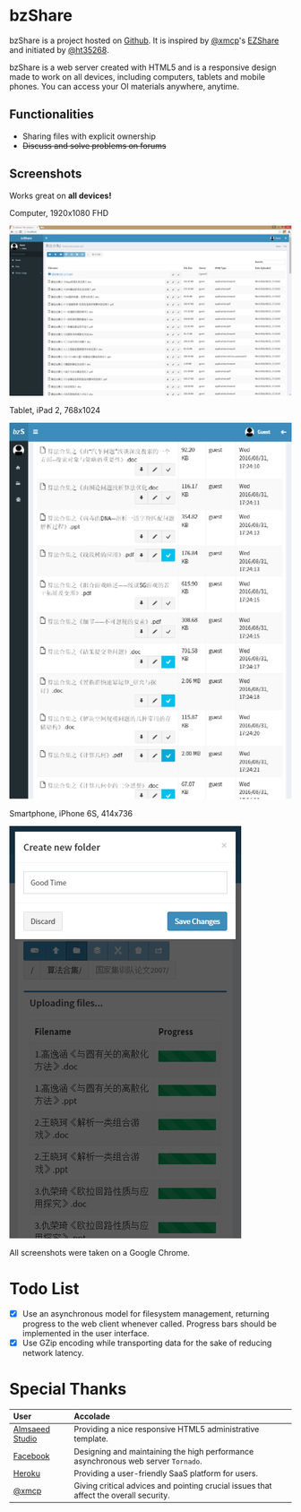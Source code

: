 
# bzShare

bzShare is a project hosted on [Github](https://github.com/ht35268/bzShare). It
is inspired by [@xmcp](https://github.com/xmcp)'s [EZShare](https://github.com/xmcp/EZShare)
and initiated by [@ht35268](https://github.com/ht35268).

bzShare is a web server created with HTML5 and is a responsive design made to
work on all devices, including computers, tablets and mobile phones. You can
access your OI materials anywhere, anytime.

## Functionalities

 - Sharing files with explicit ownership
 - <del>Discuss and solve problems on forums</del>

## Screenshots

Works great on **all devices!**

Computer, 1920x1080 FHD

![Computer, 1920x1080 FHD](./static/readme/bzshare-r0-18-screenshot-01.png)

Tablet, iPad 2, 768x1024

![Tablet, iPad 2, 768x1024](./static/readme/bzshare-r0-18-screenshot-02.png)

Smartphone, iPhone 6S, 414x736

![Smartphone, iPhone 6S, 414x736](./static/readme/bzshare-r0-18-screenshot-03.png)

All screenshots were taken on a Google Chrome.

# Todo List

  - [x] Use an asynchronous model for filesystem management, returning progress to the web client whenever called. Progress bars should be implemented in the user interface.
  - [x] Use GZip encoding while transporting data for the sake of reducing network latency.

# Special Thanks

| User                                         | Accolade                                                                              |
| :------------------------------------------- | :------------------------------------------------------------------------------------ |
| [Almsaeed Studio](http://almsaeedstudio.com) | Providing a nice responsive HTML5 administrative template.                            |
| [Facebook](https://www.facebook.com)         | Designing and maintaining the high performance asynchronous web server `Tornado`.     |
| [Heroku](https://www.heroku.com)             | Providing a user-friendly SaaS platform for users.                                    |
| [@xmcp](https://github.com/xmcp)             | Giving critical advices and pointing crucial issues that affect the overall security. |
